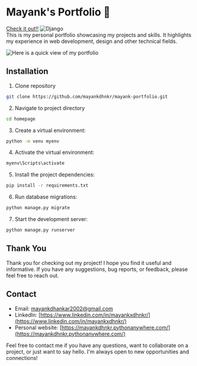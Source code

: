# Mayank's Portfolio 🚀

[Check it out!!](https://mayankdhnkr.pythonanywhere.com/)
![Django](https://img.shields.io/badge/django-%23092E20.svg?style=for-the-badge&logo=django&logoColor=white) <br />
This is my personal portfolio showcasing my projects and skills. It highlights my experience in web development, design and other technical fields.

![Here is a quick view of my portfolio](https://www.linkpicture.com/q/Mayank-s-Portfolio.png)

## Installation

1. Clone repository

```bash
git clone https://github.com/mayankdhnkr/mayank-portfolio.git
```

2. Navigate to project directory

```bash
cd homepage
```

3. Create a virtual environment:

```bash
python -m venv myenv
```

4. Activate the virtual environment:

```bash
myenv\Scripts\activate
```

5. Install the project dependencies:

```bash
pip install -r requirements.txt
```

6. Run database migrations:

```bash
python manage.py migrate
```

7. Start the development server:

```bash
python manage.py runserver

```

## Thank You

Thank you for checking out my project! I hope you find it useful and informative. If you have any suggestions, bug reports, or feedback, please feel free to reach out.

## Contact

-   Email: [mayankdhankar2002@gmail.com](mailto:mayankdhankar2002@gmail.com)
-   LinkedIn: [https://www.linkedin.com/in/mayankxdhnkr/](https://www.linkedin.com/in/mayankxdhnkr/)
-   Personal website: [https://mayankdhnkr.pythonanywhere.com/](https://mayankdhnkr.pythonanywhere.com/)

Feel free to contact me if you have any questions, want to collaborate on a project, or just want to say hello. I'm always open to new opportunities and connections!
